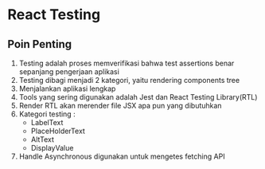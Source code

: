 # React Testing

## Poin Penting
1. Testing adalah proses memverifikasi bahwa test assertions benar sepanjang pengerjaan aplikasi
2. Testing dibagi menjadi 2 kategori, yaitu rendering components tree
3. Menjalankan aplikasi lengkap
4. Tools yang sering digunakan adalah Jest dan React Testing Library(RTL)
5. Render RTL akan merender file JSX apa pun yang dibutuhkan
6. Kategori testing :
    - LabelText
    - PlaceHolderText
    - AltText
    - DisplayValue
7. Handle Asynchronous digunakan untuk mengetes fetching API